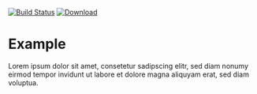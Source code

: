 [![Build Status](https://travis-ci.org/falkoschumann/example.svg?branch=develop)](https://travis-ci.org/falkoschumann/example)
[![Download](https://api.bintray.com/packages/falkoschumann/maven/example/images/download.svg)](https://bintray.com/falkoschumann/maven/example)


Example
=======

Lorem ipsum dolor sit amet, consetetur sadipscing elitr, sed diam nonumy eirmod
tempor invidunt ut labore et dolore magna aliquyam erat, sed diam voluptua.
